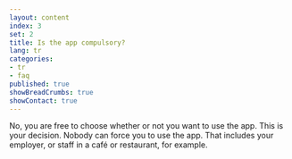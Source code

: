 ```yaml
---
layout: content
index: 3
set: 2
title: Is the app compulsory?
lang: tr
categories:
- tr
- faq
published: true
showBreadCrumbs: true
showContact: true
---
```


No, you are free to choose whether or not you want to use the app. This is your decision. Nobody can force you to use the app. That includes your employer, or staff in a café or restaurant, for example.
